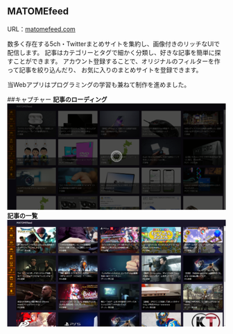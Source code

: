 ## MATOMEfeed
URL：<a href="https://matomefeed.com/" target="_blank">matomefeed.com</a>
<p>
  数多く存在する5ch・Twitterまとめサイトを集約し、画像付きのリッチなUIで配信します。
  記事はカテゴリーとタグで細かく分類し、好きな記事を簡単に探すことができます。
  アカウント登録することで、オリジナルのフィルターを作って記事を絞り込んだり、
  お気に入りのまとめサイトを登録できます。
</p>
<p>当Webアプリはプログラミングの学習も兼ねて制作を進めました。</p>

##キャプチャー
<strong>記事のローディング</strong>
<img src="capture1.png" alt="記事のロード画面">
<br/>
<strong>記事の一覧</strong>
<img src="capture2.png" alt="記事の一覧">
